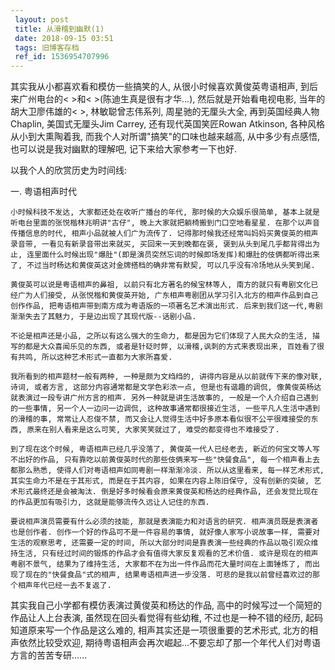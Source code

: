 ```yaml
---
 layout: post
 title: 从滑稽到幽默(1)
 date: 2018-09-15 03:51
 tags: 旧博客存档
 ref_id: 1536954707996
---
```

其实我从小都喜欢看和模仿一些搞笑的人, 从很小时候喜欢黄俊英粤语相声, 到后来广州电台的< >和< >(陈迪生真是很有才华...),
然后就是开始看电视电影, 当年的胡大卫廖伟雄的< >, 林敏聪曾志伟系列, 周星驰的无厘头大全, 再到英国经典人物Chaplin, 美国式无厘头Jim
Carrey, 还有现代英国笑匠Rowan Atkinson, 各种风格从小到大熏陶着我, 而我个人对所谓"搞笑"的口味也越来越高, 从中多少有点感悟,
也可以说是我对幽默的理解吧, 记下来给大家参考一下也好.



以我个人的欣赏历史为时间线:



一. 粤语相声时代

    小时候科技不发达, 大家都还处在收听广播台的年代, 那时候的大众娱乐很简单, 基本上就是听电台里面的张悦楷林兆明讲"古仔", 晚上大家就把躺椅搬到门口空地看星星. 在那个以声音传播信息的时代, 相声小品就被人们广为流传了. 记得那时候我还经常叫妈妈买黄俊英的相声录音带, 一看见有新录音带出来就买, 买回来一天到晚都在褒, 褒到从头到尾几乎都背得出为止, 连里面什么时候出现"爆肚"(即是演员突然忘词的时候即场发挥)和爆肚的伎俩都听得出来了, 不过当时杨达和黄俊英这对金牌搭档的确非常有默契, 可以几乎没有冷场地从头笑到尾. 

    黄俊英可以说是粤语相声的鼻祖, 以前只有北方著名的候宝林等人, 南方的就只有粤剧文化已经广为人们接受, 从张悦楷和黄俊英开始, 广东相声粤剧团从学习引入北方的相声作品到自己创作作品, 把粤语相声带到南方成为粤语版的一项著名艺术演出形式. 后来到我们这一代,粤剧渐渐失去了其魅力, 于是边出现了其现代版--话剧小品. 

    不论是相声还是小品, 之所以有这么强大的生命力, 都是因为它们体现了人民大众的生活, 描写的都是大众喜闻乐见的东西, 或者是针砭时弊, 以滑稽,讽刺的方式来表现出来, 百姓看了很有共鸣, 所以这种艺术形式一直都为大家所喜爱. 

    我所看到的相声题材一般有两种, 一种是颇为文绉绉的, 讲得内容是从以前就传下来的像对联, 诗词, 或者方言, 这部分内容通常都是文学色彩浓一点, 但是也有谐趣的调侃, 像黄俊英杨达就表演过一段专讲广州方言的相声. 另外一种就是讲生活故事的, 一般是一个人介绍自己遇到的一些事情, 另一个人一边问一边调侃, 这种故事通常都很接近生活, 一些平凡人生活中遇到的滑稽的事, 常常让人忍俊不禁, 而又会让人觉得生活中好多原本看似很不公平很难接受的东西, 原来在别人看来是这么可笑, 大家笑笑就过了, 难受的都变得也不难接受了.

    到了现在这个时候, 粤语相声已经几乎没落了, 黄俊英一代人已经老去, 新近的何宝文等人写不出好的作品, 只有靠吃以前黄俊英时代的那些伎俩来写一些"快餐食品", 每一个相声看上去都那么熟悉, 使得人们对粤语相声如同粤剧一样渐渐冷淡. 所以从这里看来, 每一样艺术形式, 其实生命力不是在于其形式, 而是在于其内容, 如果在内容上陈旧保守, 没有创新的突破, 艺术形式最终还是会被淘汰. 倒是好多时候看会原来黄俊英和杨达的经典作品, 还会发觉比现在的作品更加有吸引力, 这就是能够流传久远让人记住的东西.

    要说相声演员需要有什么必须的技能, 那就是表演能力和对语言的研究. 相声演员既是表演者也是创作者. 创作一个好的作品可不是一件容易的事情, 就好像人家写小说故事一样, 需要对生活的观察思考, 还需要一定的时间, 所以大部分时间是靠表演一些经典的作品以吸引观众维持生活, 只有经过时间的锻炼的作品才会有值得大家反复观看的艺术价值. 或许是现在的相声粤剧不景气, 结果为了维持生活, 大家都不在为出一件作品而花大量时间在上面锤炼了, 而出现了现在的"快餐食品"式的相声, 结果粤语相声进一步没落. 可悲的是我以前曾经喜欢过的那个相声年代已经一去不复返了.



其实我自己小学都有模仿表演过黄俊英和杨达的作品, 高中的时候写过一个简短的作品让人上台表演, 虽然现在回头看觉得有些幼稚, 不过也是一种不错的经历,
起码知道原来写一个作品是这么难的, 相声其实还是一项很重要的艺术形式, 北方的相声依然比较受欢迎,
期待粤语相声会再次崛起...不要忘却了那一个年代人们对粤语方言的苦苦专研......

